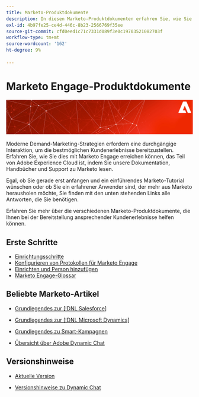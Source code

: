 ```yaml
---
title: Marketo-Produktdokumente
description: In diesen Marketo-Produktdokumenten erfahren Sie, wie Sie Ihr Marketing voranbringen können. Beginnen Sie mit einem Marketo-Tutorial und lesen Sie andere beliebte Artikel.
exl-id: 4b97fe25-ce4d-446c-8b23-2566769f35ee
source-git-commit: cfd0eed1c71c7331d089f3e0c19703521082703f
workflow-type: tm+mt
source-wordcount: '162'
ht-degree: 9%

---
```


# Marketo Engage-Produktdokumente

![](assets/marketo-docs-banner.jpg)

Moderne Demand-Marketing-Strategien erfordern eine durchgängige Interaktion, um die bestmöglichen Kundenerlebnisse bereitzustellen. Erfahren Sie, wie Sie dies mit Marketo Engage erreichen können, das Teil von Adobe Experience Cloud ist, indem Sie unsere Dokumentation, Handbücher und Support zu Marketo lesen.

Egal, ob Sie gerade erst anfangen und ein einführendes Marketo-Tutorial wünschen oder ob Sie ein erfahrener Anwender sind, der mehr aus Marketo herausholen möchte, Sie finden mit den unten stehenden Links alle Antworten, die Sie benötigen.

Erfahren Sie mehr über die verschiedenen Marketo-Produktdokumente, die Ihnen bei der Bereitstellung ansprechender Kundenerlebnisse helfen können.

## Erste Schritte

* [Einrichtungsschritte](/help/marketo/getting-started/initial-setup/setup-steps.md)
* [Konfigurieren von Protokollen für Marketo Engage](/help/marketo/getting-started/initial-setup/configure-protocols-for-marketo.md)
* [Einrichten und Person hinzufügen](/help/marketo/getting-started/quick-wins/get-set-up-and-add-a-person.md)
* [Marketo Engage-Glossar](/help/marketo/getting-started/things-to-know/marketo-engage-glossary.md)

## Beliebte Marketo-Artikel

* [Grundlegendes zur  [!DNL Salesforce] ](/help/marketo/product-docs/crm-sync/salesforce-sync/understanding-the-salesforce-sync.md)

* [Grundlegendes zur  [!DNL Microsoft Dynamics] ](/help/marketo/product-docs/crm-sync/microsoft-dynamics-sync/understanding-the-microsoft-dynamics-sync.md)

* [Grundlegendes zu Smart-Kampagnen](/help/marketo/product-docs/core-marketo-concepts/smart-campaigns/understanding-smart-campaigns.md)

* [Übersicht über Adobe Dynamic Chat](/help/marketo/product-docs/demand-generation/dynamic-chat/dynamic-chat-overview.md)

## Versionshinweise

* [Aktuelle Version](/help/marketo/release-notes/current.md)

* [Versionshinweise zu Dynamic Chat](/help/marketo/release-notes/dynamic-chat.md)

